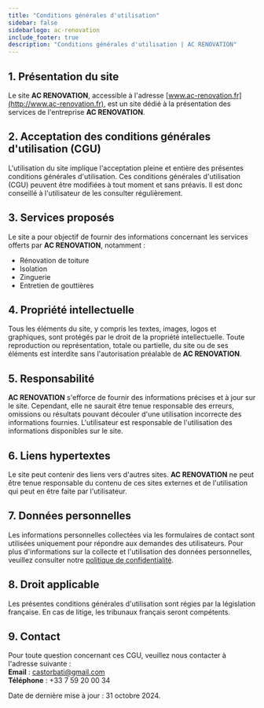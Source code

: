 ```yaml
---
title: "Conditions générales d'utilisation"
sidebar: false
sidebarlogo: ac-renovation
include_footer: true
description: "Conditions générales d'utilisation | AC RENOVATION"
---
```

## 1. Présentation du site

Le site **AC RENOVATION**, accessible à l'adresse [www.ac-renovation.fr](http://www.ac-renovation.fr), est un site dédié à la présentation des services de l'entreprise **AC RENOVATION**.

## 2. Acceptation des conditions générales d'utilisation (CGU)

L'utilisation du site implique l'acceptation pleine et entière des présentes conditions générales d'utilisation. Ces conditions générales d'utilisation (CGU) peuvent être modifiées à tout moment et sans préavis. Il est donc conseillé à l'utilisateur de les consulter régulièrement.

## 3. Services proposés

Le site a pour objectif de fournir des informations concernant les services offerts par **AC RENOVATION**, notamment :
- Rénovation de toiture
- Isolation
- Zinguerie
- Entretien de gouttières

## 4. Propriété intellectuelle

Tous les éléments du site, y compris les textes, images, logos et graphiques, sont protégés par le droit de la propriété intellectuelle. Toute reproduction ou représentation, totale ou partielle, du site ou de ses éléments est interdite sans l'autorisation préalable de **AC RENOVATION**.

## 5. Responsabilité

**AC RENOVATION** s'efforce de fournir des informations précises et à jour sur le site. Cependant, elle ne saurait être tenue responsable des erreurs, omissions ou résultats pouvant découler d'une utilisation incorrecte des informations fournies. L'utilisateur est responsable de l'utilisation des informations disponibles sur le site.

## 6. Liens hypertextes

Le site peut contenir des liens vers d'autres sites. **AC RENOVATION** ne peut être tenue responsable du contenu de ces sites externes et de l'utilisation qui peut en être faite par l'utilisateur.

## 7. Données personnelles

Les informations personnelles collectées via les formulaires de contact sont utilisées uniquement pour répondre aux demandes des utilisateurs. Pour plus d'informations sur la collecte et l'utilisation des données personnelles, veuillez consulter notre [politique de confidentialité](../politique-de-confidentialite/).

## 8. Droit applicable

Les présentes conditions générales d'utilisation sont régies par la législation française. En cas de litige, les tribunaux français seront compétents.

## 9. Contact

Pour toute question concernant ces CGU, veuillez nous contacter à l'adresse suivante :  
**Email** : [castorbati@gmail.com](mailto:castorbati@gmail.com)  
**Téléphone** : +33 7 59 20 00 34

Date de dernière mise à jour : 31 octobre 2024.
